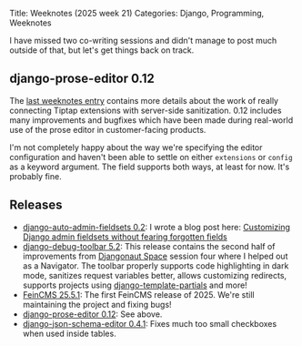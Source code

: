 Title: Weeknotes (2025 week 21)
Categories: Django, Programming, Weeknotes

I have missed two co-writing sessions and didn't manage to post much outside of that, but let's get things back on track.


## django-prose-editor 0.12

The [last weeknotes
entry](https://406.ch/writing/weeknotes-2025-week-15/#progress-on-the-prose-editor)
contains more details about the work of really connecting Tiptap extensions
with server-side sanitization. 0.12 includes many improvements and bugfixes
which have been made during real-world use of the prose editor in
customer-facing products.

I'm not completely happy about the way we're specifying the editor
configuration and haven't been able to settle on either ``extensions`` or
``config`` as a keyword argument. The field supports both ways, at least for
now. It's probably fine.

## Releases

- [django-auto-admin-fieldsets 0.2](https://pypi.org/project/django-auto-admin-fieldsets/): I wrote a blog post here: [Customizing Django admin fieldsets without fearing forgotten fields](https://406.ch/writing/customizing-django-admin-fieldsets-without-fearing-forgotten-fields/)
- [django-debug-toolbar 5.2](https://pypi.org/project/django-debug-toolbar/): This release contains the second half of improvements from [Djangonaut Space](https://djangonaut.space/) session four where I helped out as a Navigator. The toolbar properly supports code highlighting in dark mode, sanitizes request variables better, allows customizing redirects, supports projects using [django-template-partials](https://github.com/carltongibson/django-template-partials/) and more!
- [FeinCMS 25.5.1](https://pypi.org/project/FeinCMS/): The first FeinCMS release of 2025. We're still maintaining the project and fixing bugs!
- [django-prose-editor 0.12](https://pypi.org/project/django-prose-editor/): See above.
- [django-json-schema-editor 0.4.1](https://pypi.org/project/django-json-schema-editor/): Fixes much too small checkboxes when used inside tables.
